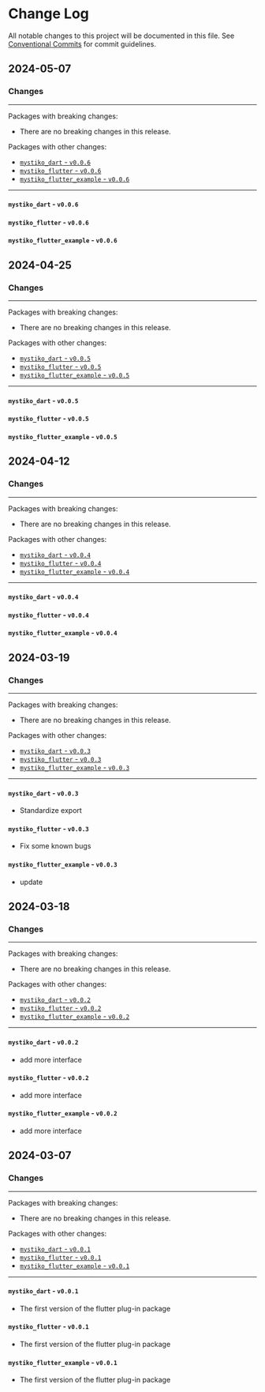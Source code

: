 # Change Log

All notable changes to this project will be documented in this file.
See [Conventional Commits](https://conventionalcommits.org) for commit guidelines.

## 2024-05-07

### Changes

---

Packages with breaking changes:

 - There are no breaking changes in this release.

Packages with other changes:

 - [`mystiko_dart` - `v0.0.6`](#mystiko_dart---v006)
 - [`mystiko_flutter` - `v0.0.6`](#mystiko_flutter---v006)
 - [`mystiko_flutter_example` - `v0.0.6`](#mystiko_flutter_example---v006)

---

#### `mystiko_dart` - `v0.0.6`

#### `mystiko_flutter` - `v0.0.6`

#### `mystiko_flutter_example` - `v0.0.6`


## 2024-04-25

### Changes

---

Packages with breaking changes:

 - There are no breaking changes in this release.

Packages with other changes:

 - [`mystiko_dart` - `v0.0.5`](#mystiko_dart---v005)
 - [`mystiko_flutter` - `v0.0.5`](#mystiko_flutter---v005)
 - [`mystiko_flutter_example` - `v0.0.5`](#mystiko_flutter_example---v005)

---

#### `mystiko_dart` - `v0.0.5`

#### `mystiko_flutter` - `v0.0.5`

#### `mystiko_flutter_example` - `v0.0.5`


## 2024-04-12

### Changes

---

Packages with breaking changes:

 - There are no breaking changes in this release.

Packages with other changes:

 - [`mystiko_dart` - `v0.0.4`](#mystiko_dart---v004)
 - [`mystiko_flutter` - `v0.0.4`](#mystiko_flutter---v004)
 - [`mystiko_flutter_example` - `v0.0.4`](#mystiko_flutter_example---v004)

---

#### `mystiko_dart` - `v0.0.4`

#### `mystiko_flutter` - `v0.0.4`

#### `mystiko_flutter_example` - `v0.0.4`


## 2024-03-19

### Changes

---

Packages with breaking changes:

 - There are no breaking changes in this release.

Packages with other changes:

 - [`mystiko_dart` - `v0.0.3`](#mystiko_dart---v003)
 - [`mystiko_flutter` - `v0.0.3`](#mystiko_flutter---v003)
 - [`mystiko_flutter_example` - `v0.0.3`](#mystiko_flutter_example---v003)

---

#### `mystiko_dart` - `v0.0.3`

 - Standardize export

#### `mystiko_flutter` - `v0.0.3`

 - Fix some known bugs

#### `mystiko_flutter_example` - `v0.0.3`

 - update


## 2024-03-18

### Changes

---

Packages with breaking changes:

 - There are no breaking changes in this release.

Packages with other changes:

 - [`mystiko_dart` - `v0.0.2`](#mystiko_dart---v002)
 - [`mystiko_flutter` - `v0.0.2`](#mystiko_flutter---v002)
 - [`mystiko_flutter_example` - `v0.0.2`](#mystiko_flutter_example---v002)

---

#### `mystiko_dart` - `v0.0.2`

 - add more interface

#### `mystiko_flutter` - `v0.0.2`

 - add more interface

#### `mystiko_flutter_example` - `v0.0.2`

 - add more interface


## 2024-03-07

### Changes

---

Packages with breaking changes:

 - There are no breaking changes in this release.

Packages with other changes:

 - [`mystiko_dart` - `v0.0.1`](#mystiko_dart---v001)
 - [`mystiko_flutter` - `v0.0.1`](#mystiko_flutter---v001)
 - [`mystiko_flutter_example` - `v0.0.1`](#mystiko_flutter_example---v001)

---

#### `mystiko_dart` - `v0.0.1`

 - The first version of the flutter plug-in package

#### `mystiko_flutter` - `v0.0.1`

 - The first version of the flutter plug-in package

#### `mystiko_flutter_example` - `v0.0.1`

 - The first version of the flutter plug-in package

